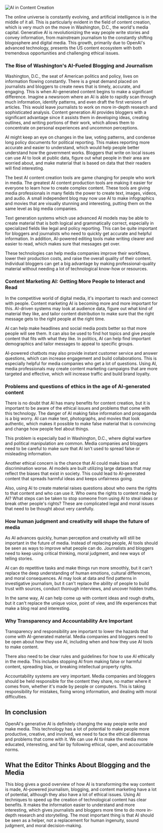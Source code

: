 ![AI in Content Creation](https://admin.groupify.ai/assets/7665ca86-5444-4f74-850e-432792e281af)

The online universe is constantly evolving, and artificial intelligence is in the middle of it all. This is particularly evident in the field of content creation, which is very much on the move in Washington, D.C., the world's media capital. Generative AI is revolutionizing the way people write stories and convey information, from mainstream journalism to the constantly shifting blogosphere and digital media. This growth, primarily due to OpenAI's advanced technology, presents the US content ecosystem with both tremendous opportunities and challenging ethical issues.

### The Rise of Washington's AI-Fueled Blogging and Journalism
Washington, D.C., the seat of American politics and policy, lives on information flowing constantly. There is a great demand placed on journalists and bloggers to create news that is timely, accurate, and engaging. This is when AI-generated content begins to make a significant difference. Imagine a newsroom where an AI is able to rapidly scan through much information, identify patterns, and even draft the first versions of articles. This would leave journalists to work on more in-depth research and sophisticated analysis. Content generation AI provides bloggers with a significant advantage since it assists them in developing ideas, creating outlines, and writing portions of their work, which allows them to concentrate on personal experiences and uncommon perceptions.


AI might keep an eye on changes in the law, voting patterns, and condense long policy documents for political reporting. This makes reporting more accurate and easier to understand, which would help people better understand how the government works. Bloggers that write on local issues can use AI to look at public data, figure out what people in their area are worried about, and make material that is based on data that their readers will find interesting.


The best AI content creation tools are game changing for people who work in media.
The greatest AI content production tools are making it easier for everyone to learn how to create complex content. These tools are giving media professionals in many fields the power to create text, images, videos, and audio. A small independent blog may now use AI to make infographics and movies that are visually stunning and interesting, putting them on the same level as big media companies.


Text generation systems which use advanced AI models may be able to create material that is both logical and grammatically correct, especially in specialized fields like legal and policy reporting. This can be quite important for bloggers and journalists who need to quickly get accurate and helpful information. In addition, AI-powered editing tools make writing clearer and easier to read, which makes sure that messages get over.


These technologies can help media companies improve their workflows, lower their production costs, and raise the overall quality of their content. Individual bloggers can get a big advantage by making professional-quality material without needing a lot of technological know-how or resources.

### Content Marketing AI: Getting More People to Interact and Read
In the competitive world of digital media, it's important to reach and connect with people. Content marketing AI is becoming more and more important for this. AI-driven systems may look at audience data, figure out what kind of material they like, and tailor content distribution to make sure that the right message gets to the right people at the right time.


AI can help make headlines and social media posts better so that more people will see them. It can also be used to find hot topics and give people content that fits with what they like. In politics, AI can help find important demographics and tailor messages to appeal to specific groups.


AI-powered chatbots may also provide instant customer service and answer questions, which can increase engagement and build collaborations. This is especially helpful for media companies who get a lot of questions. Using AI, media professionals may create content marketing campaigns that are more targeted and effective, which will increase traffic and build brand loyalty.

### Problems and questions of ethics in the age of AI-generated content
There is no doubt that AI has many benefits for content creation, but it is important to be aware of the ethical issues and problems that come with this technology. The danger of AI making false information and propaganda is a big worry. AI can make text, photographs, and movies that look authentic, which makes it possible to make false material that is convincing and change how people feel about things.


This problem is especially bad in Washington, D.C., where digital warfare and political manipulation are common. Media companies and bloggers need to be careful to make sure that AI isn't used to spread false or misleading information.


Another ethical concern is the chance that AI could make bias and discrimination worse. AI models are built utilizing large datasets that may reflect the biases that exist in society. This could lead to AI-generated content that spreads harmful ideas and keeps unfairness going.


Also, using AI to create material raises questions about who owns the rights to that content and who can use it. Who owns the rights to content made by AI? What steps can be taken to stop someone from using AI to steal ideas or break other people's rights? These are complicated legal and moral issues that need to be thought about very carefully.

### How human judgment and creativity will shape the future of media
As AI advances quickly, human perception and creativity will still be important in the future of media. Instead of replacing people, AI tools should be seen as ways to improve what people can do. Journalists and bloggers need to keep using critical thinking, moral judgment, and new ways of telling stories.


AI can do repetitive tasks and make things run more smoothly, but it can't replace the deep understanding of human emotions, cultural differences, and moral consequences. AI may look at data and find patterns in investigative journalism, but it can't replace the ability of people to build trust with sources, conduct thorough interviews, and uncover hidden truths.


In the same way, AI can help come up with content ideas and rough drafts, but it can't replace the unique voice, point of view, and life experiences that make a blog real and interesting.

### Why Transparency and Accountability Are Important
Transparency and responsibility are important to lower the hazards that come with AI-generated material. Media companies and bloggers need to be open about how they use AI, including when and how they use AI tools to make content.


There also need to be clear rules and guidelines for how to use AI ethically in the media. This includes stopping AI from making false or harmful content, spreading bias, or breaking intellectual property rights.


Accountability systems are very important. Media companies and bloggers should be held responsible for the content they share, no matter where it comes from, whether it's made by people or computers. This is taking responsibility for mistakes, fixing wrong information, and dealing with moral difficulties.

## In conclusion
OpenAI's generative AI is definitely changing the way people write and make media. This technology has a lot of potential to make people more productive, creative, and involved, we need to face the ethical dilemmas and problems that come with it. We can use AI to make the media more educated, interesting, and fair by following ethical, open, and accountable norms.

## What the Editor Thinks About Blogging and the Media
This blog gives a good overview of how AI is transforming the way content is made, AI-powered journalism, blogging, and content marketing have a lot of potential, although they also have a lot of ethical issues. Using AI techniques to speed up the creation of technological content has clear benefits. It makes the information easier to understand and more interesting, which gives journalists and bloggers more time to do more in-depth research and storytelling. The most important thing is that AI should be seen as a helper, not a replacement for human ingenuity, sound judgment, and moral decision-making.

